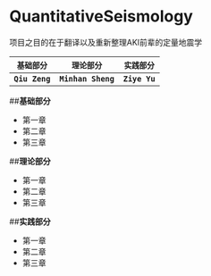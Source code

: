 # QuantitativeSeismology

项目之目的在于翻译以及重新整理AKI前辈的定量地震学


| **`基础部分`** | **`理论部分`** | **`实践部分`** | 
|-----------------|---------------------|------------------|
| **`Qiu Zeng`** | **`Minhan Sheng`** | **`Ziye Yu`** |



##**基础部分**
* 第一章
* 第二章
* 第三章

##**理论部分**
* 第一章
* 第二章
* 第三章

##**实践部分**
* 第一章
* 第二章
* 第三章
